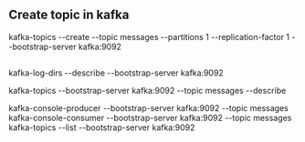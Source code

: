 ## Create topic in kafka
kafka-topics --create --topic messages --partitions 1 --replication-factor 1 --bootstrap-server kafka:9092

## 
kafka-log-dirs --describe --bootstrap-server kafka:9092

kafka-topics --bootstrap-server kafka:9092 --topic messages --describe


kafka-console-producer --bootstrap-server kafka:9092 --topic messages
kafka-console-consumer --bootstrap-server kafka:9092 --topic messages
kafka-topics --list --bootstrap-server kafka:9092